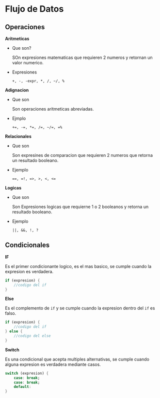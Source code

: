 # Flujo de Datos

## Operaciones

**Aritmeticas**

- Que son?

    SOn expresiones matematicas que requieren 2 numeros y retornan un valor numerico.

- Expresiones

    `+, -, -expr, *, /, ~/, %`

**Adignacion**

- Que son

    Son operaciones aritmeticas abreviadas.

- Ejmplo

    `+=, -=, *=, /=, ~/=, =%`

**Relacionales**

- Que son

     Son expresines de comparacion que requieren 2 numeros que retorna un resultado booleano.

- Ejemplo

    `==, =!, =>, >, <, <=`

**Logicas**

- Que son

    Son Expresiones logicas que requierne 1 o 2 booleanos y retorna un resultado booleano.

- Ejemplo

    `||, &&, !, ?`

## Condicionales

**IF**

Es el primer condicionante logico, es el mas basico, se cumple cuando la expresion es verdadera.

```dart
if (expresion) {
    //codigo del if
}
```

**Else**

Es el complemento de `if` y se cumple cuando la expresion dentro del `if` es falso.

```dart
if (expresion) {
    //codigo del if
} else {
    //codigo del else
}
```

**Switch**

Es una condicional que acepta multiples alternativas, se cumple cuando alguna expresion es verdadera mediante casos.

```dart
switch (expresion) {
    case: break;
    case: break;
    default:
}
```
